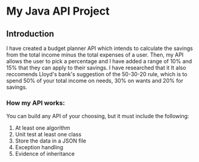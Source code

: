 # **My Java API Project**

## **Introduction**
I have created a budget planner API which intends to calculate the savings from the total income minus the total expenses of a user. Then, my API allows the user to pick a percentage and I have added a range of 10% and 15% that they can apply to their savings. I have researched that it It also reccomends Lloyd's bank's suggestion of the 50-30-20 rule, which is to spend 50% of your total income on needs, 30% on wants and 20% for savings. 


### **How my API works:**

You can build any API of your choosing, but it must include the following:

1. At least one algorithm
1. Unit test at least one class
1. Store the data in a JSON file 
1. Exception handling 
1. Evidence of inheritance